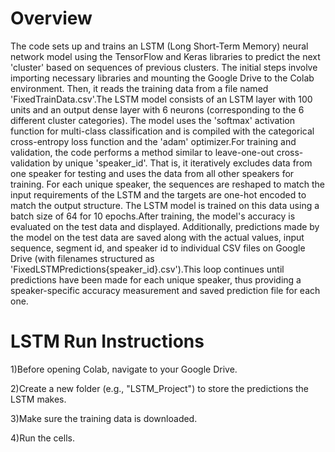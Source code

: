 # Overview
The code sets up and trains an LSTM (Long Short-Term Memory) neural network model using the TensorFlow and Keras libraries to predict the next 'cluster' based on sequences of previous clusters. The initial steps involve importing necessary libraries and mounting the Google Drive to the Colab environment. Then, it reads the training data from a file named 'FixedTrainData.csv'.The LSTM model consists of an LSTM layer with 100 units and an output dense layer with 6 neurons (corresponding to the 6 different cluster categories). The model uses the 'softmax' activation function for multi-class classification and is compiled with the categorical cross-entropy loss function and the 'adam' optimizer.For training and validation, the code performs a method similar to leave-one-out cross-validation by unique 'speaker_id'. That is, it iteratively excludes data from one speaker for testing and uses the data from all other speakers for training. For each unique speaker, the sequences are reshaped to match the input requirements of the LSTM and the targets are one-hot encoded to match the output structure. The LSTM model is trained on this data using a batch size of 64 for 10 epochs.After training, the model's accuracy is evaluated on the test data and displayed. Additionally, predictions made by the model on the test data are saved along with the actual values, input sequence, segment id, and speaker id to individual CSV files on Google Drive (with filenames structured as 'FixedLSTMPredictions{speaker_id}.csv').This loop continues until predictions have been made for each unique speaker, thus providing a speaker-specific accuracy measurement and saved prediction file for each one.

# LSTM Run Instructions
1)Before opening Colab, navigate to your Google Drive.

2)Create a new folder (e.g., "LSTM_Project") to store the predictions the LSTM makes.

3)Make sure the training data is downloaded.

4)Run the cells.

